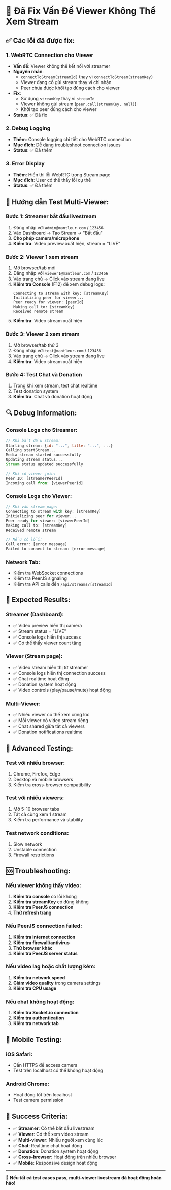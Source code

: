# 🎥 Đã Fix Vấn Đề Viewer Không Thể Xem Stream

## ✅ Các lỗi đã được fix:

### 1. **WebRTC Connection cho Viewer**
- **Vấn đề**: Viewer không thể kết nối với streamer
- **Nguyên nhân**: 
  - `connectToStream(streamId)` thay vì `connectToStream(streamKey)`
  - Viewer đang cố gửi stream thay vì chỉ nhận
  - Peer chưa được khởi tạo đúng cách cho viewer
- **Fix**: 
  - Sử dụng `streamKey` thay vì `streamId`
  - Viewer không gửi stream (`peer.call(streamKey, null)`)
  - Khởi tạo peer đúng cách cho viewer
- **Status**: ✅ Đã fix

### 2. **Debug Logging**
- **Thêm**: Console logging chi tiết cho WebRTC connection
- **Mục đích**: Dễ dàng troubleshoot connection issues
- **Status**: ✅ Đã thêm

### 3. **Error Display**
- **Thêm**: Hiển thị lỗi WebRTC trong Stream page
- **Mục đích**: User có thể thấy lỗi cụ thể
- **Status**: ✅ Đã thêm

## 🧪 Hướng dẫn Test Multi-Viewer:

### **Bước 1: Streamer bắt đầu livestream**
1. Đăng nhập với `admin@mantleur.com` / `123456`
2. Vào Dashboard → Tạo Stream → "Bắt đầu"
3. **Cho phép camera/microphone**
4. **Kiểm tra**: Video preview xuất hiện, stream = "LIVE"

### **Bước 2: Viewer 1 xem stream**
1. Mở browser/tab mới
2. Đăng nhập với `viewer1@mantleur.com` / `123456`
3. Vào trang chủ → Click vào stream đang live
4. **Kiểm tra Console** (F12) để xem debug logs:
   ```
   Connecting to stream with key: [streamKey]
   Initializing peer for viewer...
   Peer ready for viewer: [peerId]
   Making call to: [streamKey]
   Received remote stream
   ```
5. **Kiểm tra**: Video stream xuất hiện

### **Bước 3: Viewer 2 xem stream**
1. Mở browser/tab thứ 3
2. Đăng nhập với `test@mantleur.com` / `123456`
3. Vào trang chủ → Click vào stream đang live
4. **Kiểm tra**: Video stream xuất hiện

### **Bước 4: Test Chat và Donation**
1. Trong khi xem stream, test chat realtime
2. Test donation system
3. **Kiểm tra**: Chat và donation hoạt động

## 🔍 Debug Information:

### **Console Logs cho Streamer:**
```javascript
// Khi bắt đầu stream:
Starting stream: {id: "...", title: "...", ...}
Calling startStream...
Media stream started successfully
Updating stream status...
Stream status updated successfully

// Khi có viewer join:
Peer ID: [streamerPeerId]
Incoming call from: [viewerPeerId]
```

### **Console Logs cho Viewer:**
```javascript
// Khi vào stream page:
Connecting to stream with key: [streamKey]
Initializing peer for viewer...
Peer ready for viewer: [viewerPeerId]
Making call to: [streamKey]
Received remote stream

// Nếu có lỗi:
Call error: [error message]
Failed to connect to stream: [error message]
```

### **Network Tab:**
- Kiểm tra WebSocket connections
- Kiểm tra PeerJS signaling
- Kiểm tra API calls đến `/api/streams/[streamId]`

## 🎯 Expected Results:

### **Streamer (Dashboard):**
- ✅ Video preview hiển thị camera
- ✅ Stream status = "LIVE"
- ✅ Console logs hiển thị success
- ✅ Có thể thấy viewer count tăng

### **Viewer (Stream page):**
- ✅ Video stream hiển thị từ streamer
- ✅ Console logs hiển thị connection success
- ✅ Chat realtime hoạt động
- ✅ Donation system hoạt động
- ✅ Video controls (play/pause/mute) hoạt động

### **Multi-Viewer:**
- ✅ Nhiều viewer có thể xem cùng lúc
- ✅ Mỗi viewer có video stream riêng
- ✅ Chat shared giữa tất cả viewers
- ✅ Donation notifications realtime

## 🚀 Advanced Testing:

### **Test với nhiều browser:**
1. Chrome, Firefox, Edge
2. Desktop và mobile browsers
3. Kiểm tra cross-browser compatibility

### **Test với nhiều viewers:**
1. Mở 5-10 browser tabs
2. Tất cả cùng xem 1 stream
3. Kiểm tra performance và stability

### **Test network conditions:**
1. Slow network
2. Unstable connection
3. Firewall restrictions

## 🆘 Troubleshooting:

### **Nếu viewer không thấy video:**
1. **Kiểm tra console** có lỗi không
2. **Kiểm tra streamKey** có đúng không
3. **Kiểm tra PeerJS connection**
4. **Thử refresh trang**

### **Nếu PeerJS connection failed:**
1. **Kiểm tra internet connection**
2. **Kiểm tra firewall/antivirus**
3. **Thử browser khác**
4. **Kiểm tra PeerJS server status**

### **Nếu video lag hoặc chất lượng kém:**
1. **Kiểm tra network speed**
2. **Giảm video quality** trong camera settings
3. **Kiểm tra CPU usage**

### **Nếu chat không hoạt động:**
1. **Kiểm tra Socket.io connection**
2. **Kiểm tra authentication**
3. **Kiểm tra network tab**

## 📱 Mobile Testing:

### **iOS Safari:**
- Cần HTTPS để access camera
- Test trên localhost có thể không hoạt động

### **Android Chrome:**
- Hoạt động tốt trên localhost
- Test camera permission

## 🎉 Success Criteria:

- ✅ **Streamer**: Có thể bắt đầu livestream
- ✅ **Viewer**: Có thể xem video stream
- ✅ **Multi-viewer**: Nhiều người xem cùng lúc
- ✅ **Chat**: Realtime chat hoạt động
- ✅ **Donation**: Donation system hoạt động
- ✅ **Cross-browser**: Hoạt động trên nhiều browser
- ✅ **Mobile**: Responsive design hoạt động

---

**🎥 Nếu tất cả test cases pass, multi-viewer livestream đã hoạt động hoàn hảo!**









































